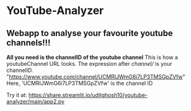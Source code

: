 # YouTube-Analyzer
## Webapp to analyse your favourite youtube channels!!!

__All you need is the channelID of the youtube channel__
This is how a youtubeChannel URL looks. The expression after _channel/_ is your channelID.
      "https://www.youtube.com/channel/UCMRlJWmG6i7LP3TMSGpZVfw"
Here, 'UCMRlJWmG6i7LP3TMSGpZVfw' is the channel ID

Try it  at: https://share.streamlit.io/uditghosh10/youtube-analyzer/main/app2.py
